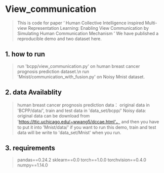# View_communication
> This is code for paper  ‘ Human Collective Intelligence inspired Multi-view Representation Learning: Enabling View Communication by Simulating Human Communication Mechanism ’
> We have published a reproducible demo and two dataset here.

## 1. how to run
> run 'bcpp/view_communication.py' on human breast cancer prognosis prediction dataset.\n
> run 'Mnist/communication_with_fusion.py' on Noisy Mnist dataset.

## 2. data Availablity
> human breast cancer prognosis prediction data： original data in 'BCPP/data/', train and test data in 'data_set/bcpp/'
> Noisy data: original data can be download from 'https://ttic.uchicago.edu/~wwang5/dccae.html'， 
> and then you have to put it into 'Mnist/data/' if you want to run this demo, train and test data will be write to 'data_set/Mnist' when you run.

## 3. requirements
> pandas==0.24.2 
> sklearn==0.0 
> torch==1.0.0 
> torchvision==0.4.0
> numpy==1.14.0
